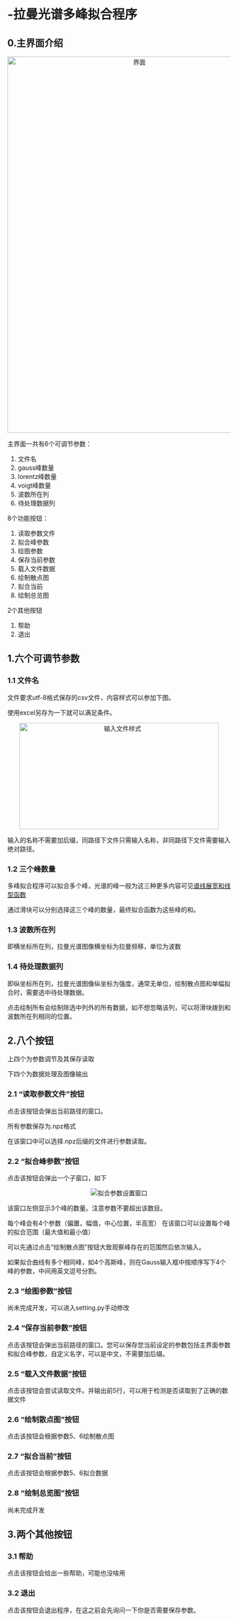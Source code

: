 # -拉曼光谱多峰拟合程序
## 0.主界面介绍


<div align="center">
    <img src="jm1.png" width = "580" height = "850" alt="界面"></img>
</div>

主界面一共有6个可调节参数：
1. 文件名
2. gauss峰数量
3. lorentz峰数量
4. voigt峰数量
5. 波数所在列
6. 待处理数据列

8个功能按钮：
1. 读取参数文件
2. 拟合峰参数
3. 绘图参数
4. 保存当前参数
5. 载入文件数据
6. 绘制散点图
7. 拟合当前
8. 绘制总览图

2个其他按钮
1. 帮助
2. 退出

## 1.六个可调节参数

### 1.1 文件名

文件要求utf-8格式保存的csv文件，内容样式可以参加下图。

使用excel另存为一下就可以满足条件。

<div align="center">
    <img src="bc.png" width = "450" height = "240" alt="输入文件样式"></img>
</div>


输入的名称不需要加后缀，同路径下文件只需输入名称，非同路径下文件需要输入绝对路径。

### 1.2 三个峰数量

多峰拟合程序可以拟合多个峰，光谱的峰一般为这三种更多内容可见[谱线展宽和线型函数](https://splendidwave.github.io/2022/01/26/2022-1/%E8%B0%B1%E7%BA%BF%E5%B1%95%E5%AE%BD%E5%92%8C%E7%BA%BF%E5%9E%8B%E5%87%BD%E6%95%B0/)

通过滑块可以分别选择这三个峰的数量，最终拟合函数为这些峰的和。

### 1.3 波数所在列

即横坐标所在列，拉曼光谱图像横坐标为拉曼频移，单位为波数

### 1.4 待处理数据列

即纵坐标所在列，拉曼光谱图像纵坐标为强度，通常无单位，绘制散点图和单幅拟合时，需要选中待处理数据。

点击绘制所有会绘制除选中列外的所有数据，如不想忽略该列，可以将滑块拨到和波数所在列相同的位置。

## 2.八个按钮

上四个为参数调节及其保存读取

下四个为数据处理及图像输出

### 2.1 “读取参数文件”按钮

点击该按钮会弹出当前路径的窗口。

所有参数保存为.npz格式

在该窗口中可以选择.npz后缀的文件进行参数读取。

### 2.2 “拟合峰参数”按钮

点击该按钮会弹出一个子窗口，如下

<div align="center">
    <img src="sub1.png" alt="拟合参数设置窗口"></img>
</div>

该窗口左侧显示3个峰的数量。注意参数不要超出该数目。

每个峰会有4个参数（偏置，幅值，中心位置，半高宽）
在该窗口可以设置每个峰的拟合范围（最大值和最小值）

可以先通过点击“绘制散点图”按钮大致观察峰存在的范围然后依次输入。

如果拟合曲线有多个相同峰，如4个高斯峰，则在Gauss输入框中按顺序写下4个峰的参数，中间用英文逗号分割。

### 2.3 “绘图参数”按钮

尚未完成开发，可以进入setting.py手动修改

### 2.4 “保存当前参数”按钮

点击该按钮会弹出当前路径的窗口。您可以保存您当前设定的参数包括主界面参数和拟合峰参数，自定义名字，可以是中文，不需要加后缀。

### 2.5 “载入文件数据”按钮

点击该按钮会尝试读取文件。并输出前5行，可以用于检测是否读取到了正确的数据文件

### 2.6 “绘制散点图”按钮

点击该按钮会根据参数5、6绘制散点图

### 2.7 “拟合当前”按钮

点击该按钮会根据参数5、6拟合数据

### 2.8 “绘制总览图”按钮

尚未完成开发


## 3.两个其他按钮

### 3.1 帮助

点击该按钮会给出一些帮助，可能也没啥用

### 3.2 退出

点击该按钮会退出程序，在这之前会先询问一下你是否需要保存参数。

